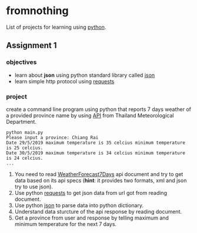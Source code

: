 # fromnothing
List of projects for learning using [python](https://www.python.org/).

## Assignment 1

### objectives
- learn about **json** using python standard library called [json](https://docs.python.org/3/library/json.html)
- learn simple http protocol using [requests](https://2.python-requests.org/en/master/)

### project
create a command line program using python that reports 7 days weather of a provided province name by using [API](https://data.tmd.go.th/api/index1.php) from Thailand Meteorological Department.
```
python main.py
Please input a province: Chiang Rai
Date 29/5/2019 maximum temperature is 35 celcius minimum temperature is 25 celcius.
Date 30/5/2019 maximum temperature is 34 celcius minimum temperature is 24 celcius.
...
```
1. You need to read [WeatherForecast7Days](https://data.tmd.go.th/api/doc/reference/WeatherForecast7Days.pdf) api document and try to get data based on its api specs (**hint**: it provides two formats, xml and json try to use json).
2. Use python [requests](https://2.python-requests.org/en/master/) to get json data from url got from reading document.
3. Use python [json](https://docs.python.org/3/library/json.html) to parse data into python dictionary.
4. Understand data sturcture of the api response by reading document.
5. Get a province from user and response by telling maximum and minimum temperature for the next 7 days. 